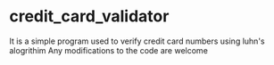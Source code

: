 # credit_card_validator
It is a simple program used to verify credit card numbers using luhn's alogrithim
Any modifications to the code are welcome
